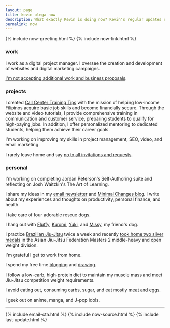 ```yaml
---
layout: page
title: kevin olega now
description: What exactly Kevin is doing now? Kevin's regular updates regularly.
permalink: now
---
```

{% include now-greeting.html %}
{% include now-link.html %}
<h3>work</h3>
<p>I work as a digital project manager. I oversee the creation and development of websites and digital marketing campaigns.</p>
<p><a href="https://olega.org/n/">I'm not accepting additional work and business proposals</a>.</p>
<h3>projects</h3>
<p>I created <a href="https://callcentertrainingtips.com">Call Center Training Tips</a> with the mission of helping low-income Filipinos acquire basic job skills and become financially secure. Through the website and video tutorials, I provide comprehensive training in communication and customer service, preparing students to qualify for high-paying jobs. In addition, I offer personalized mentoring to dedicated students, helping them achieve their career goals.</p>
<p>I'm working on improving my skills in project management, SEO, video, and email marketing.</p>
<p>I rarely leave home and say <a href="https://olega.org/n">no to all invitations and requests</a>.</p>

</details>
<h3>personal</h3>

<p>I'm working on completing Jordan Peterson's Self-Authoring suite and reflecting on Josh Waitzkin's The Art of Learning.</p>
<p>I share my ideas in my <a href="https://sendfox.com/kevinolega">email newsletter</a> and <a href="https://minimalchanges.com">Minimal Changes blog</a>. I write about my experiences and thoughts on productivity, personal finance, and health.</p>
<p>I take care of four adorable rescue dogs.</p>
<p>I hang out with <a href="https://www.instagram.com/p/BqF7xlBlPSm/">Fluffy</a>,
<a href="https://www.instagram.com/p/B4gpVKEn4ZS/">Kuromi</a>, <a href="https://www.instagram.com/p/CXO3HjyBQAz/"> Yuki</a>, and <a href="https://www.instagram.com/p/CNIfQyrH9lS/">Missy</a>, my friend's dog.</p>
<p>I practice <a href="https://www.instagram.com/olegajitsu/">Brazilian Jiu-Jitsu</a> twice a week and recently <a href="https://www.instagram.com/p/Cqj-VEzpwN4/?utm_source=ig_web_copy_link">took home two silver medals</a> in the Asian Jiu-Jitsu Federation Masters 2 middle-heavy and open weight division.</p>
<p>I'm grateful I get to work from home.</p>
<p>I spend my free time <a href="http://minimalchanges.com">blogging</a> and <a href="https://photos.app.goo.gl/ikZWBgSuOOxXMjaD3">drawing</a>.</p>
<p>I follow a low-carb, high-protein diet to maintain my muscle mass and meet Jiu-Jitsu competition weight requirements.</p>
<p>I avoid eating out, consuming carbs, sugar, and eat mostly 
<a href="http://philippineislandliving.com/carnivore-diet-philippines-first-attempt/">meat and eggs</a>.</p>
<p>I geek out on anime, manga, and J-pop idols.</p>

<hr>
{% include email-cta.html %}
{% include now-source.html %}
{% include last-update.html %}